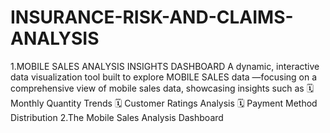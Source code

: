 # INSURANCE-RISK-AND-CLAIMS-ANALYSIS
1.MOBILE SALES ANALYSIS INSIGHTS DASHBOARD A dynamic, interactive data visualization tool built to explore MOBILE SALES data —focusing on a comprehensive view of mobile sales data, showcasing insights such as  🗓️ Monthly Quantity Trends 🗓️ Customer Ratings Analysis 🗓️ Payment Method Distribution  2.The Mobile Sales Analysis Dashboard 
